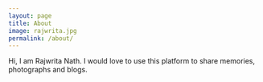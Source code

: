 ```yaml
---
layout: page
title: About
image: rajwrita.jpg
permalink: /about/
---
```


Hi, I am Rajwrita Nath. I would love to use this platform to share memories, photographs and blogs.

